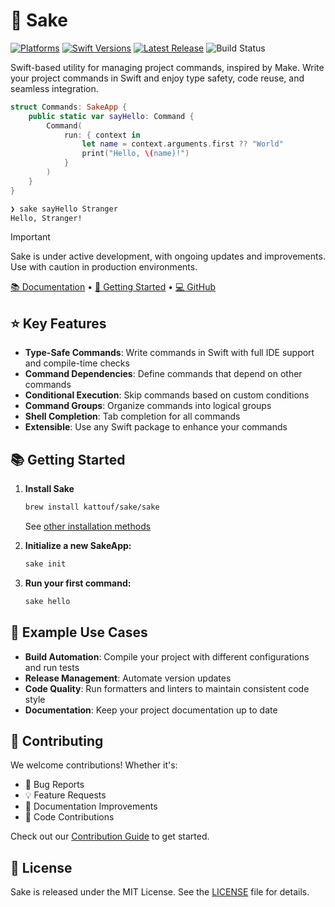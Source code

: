 # 🍶 Sake

[![Platforms](https://img.shields.io/endpoint?url=https%3A%2F%2Fswiftpackageindex.com%2Fapi%2Fpackages%2Fkattouf%2FSake%2Fbadge%3Ftype%3Dplatforms)](https://swiftpackageindex.com/kattouf/Sake)
[![Swift Versions](https://img.shields.io/endpoint?url=https%3A%2F%2Fswiftpackageindex.com%2Fapi%2Fpackages%2Fkattouf%2FSake%2Fbadge%3Ftype%3Dswift-versions)](https://swiftpackageindex.com/kattouf/Sake)
[![Latest Release](https://img.shields.io/github/release/kattouf/Sake.svg)](https://github.com/kattouf/Sake/releases/latest)
![Build Status](https://github.com/kattouf/Sake/actions/workflows/checks.yml/badge.svg?branch=main)

Swift-based utility for managing project commands, inspired by Make. Write your project commands in Swift and enjoy type safety, code reuse, and seamless integration.

``` swift
struct Commands: SakeApp {
    public static var sayHello: Command {
        Command(
            run: { context in
                let name = context.arguments.first ?? "World"
                print("Hello, \(name)!")
            }
        )
    }
}
```

``` sh
❯ sake sayHello Stranger
Hello, Stranger!
```

> [!IMPORTANT]
> Sake is under active development, with ongoing updates and improvements. Use with caution in production environments.

[📚 Documentation](https://sakeswift.org) • [🚀 Getting Started](#-getting-started) • [💻 GitHub](https://github.com/kattouf/Sake)

## ⭐️ Key Features

- **Type-Safe Commands**: Write commands in Swift with full IDE support and compile-time checks
- **Command Dependencies**: Define commands that depend on other commands
- **Conditional Execution**: Skip commands based on custom conditions
- **Command Groups**: Organize commands into logical groups
- **Shell Completion**: Tab completion for all commands
- **Extensible**: Use any Swift package to enhance your commands

## 📚 Getting Started

1. **Install Sake**
   ```bash
   brew install kattouf/sake/sake
   ```
   See [other installation methods](https://sakeswift.org/installation.html)

2. **Initialize a new SakeApp:**
   ```bash
   sake init
   ```

3. **Run your first command:**
   ```bash
   sake hello
   ```

## 📖 Example Use Cases

- **Build Automation**: Compile your project with different configurations and run tests
- **Release Management**: Automate version updates
- **Code Quality**: Run formatters and linters to maintain consistent code style
- **Documentation**: Keep your project documentation up to date

## 🤝 Contributing

We welcome contributions! Whether it's:
- 🐛 Bug Reports
- 💡 Feature Requests
- 📖 Documentation Improvements
- 🔧 Code Contributions

Check out our [Contribution Guide](https://sakeswift.org/contribution-guide.html) to get started.

## 📜 License

Sake is released under the MIT License. See the [LICENSE](./LICENSE) file for details.
